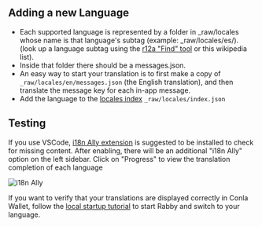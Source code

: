 ## Adding a new Language

- Each supported language is represented by a folder in _raw/locales whose name is that language's subtag (example: _raw/locales/es/). (look up a language subtag using the [r12a "Find" tool](https://r12a.github.io/app-subtags/) or this wikipedia list).
- Inside that folder there should be a messages.json.
- An easy way to start your translation is to first make a copy of `_raw/locales/en/messages.json` (the English translation), and then translate the message key for each in-app message.
- Add the language to the [locales index](/_raw/locales/index.json) `_raw/locales/index.json`

## Testing
If you use VSCode, [i18n Ally extension](https://marketplace.visualstudio.com/items?itemName=Lokalise.i18n-ally) is suggested to be installed to check for missing content. After enabling, there will be an additional "i18n Ally" option on the left sidebar. Click on "Progress" to view the translation completion of each language

![i18n Ally](./i18n-ally.png)

If you want to verify that your translations are displayed correctly in Conla Wallet, follow the [local startup tutorial](/README.md#contribution) to start Rabby and switch to your language.